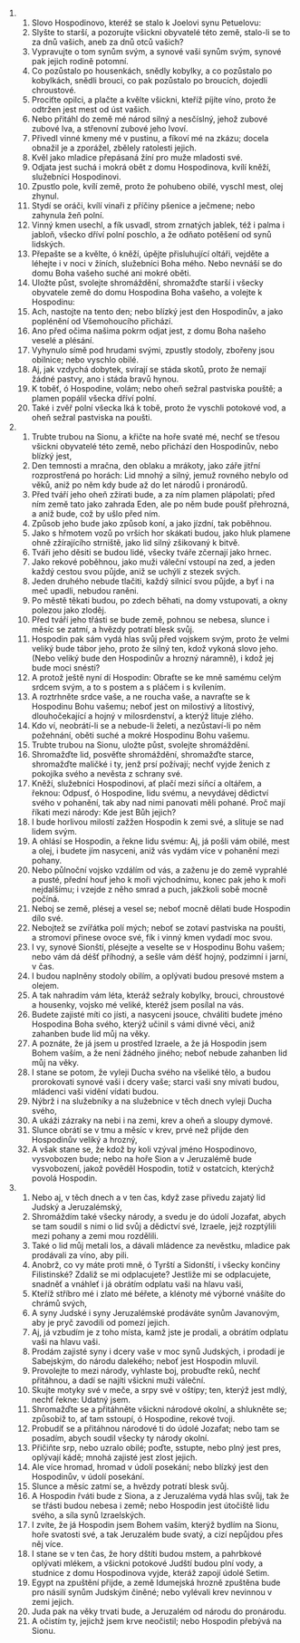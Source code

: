 <ol>
  <li>
    <ol>
      <li>Slovo Hospodinovo, kteréž se stalo k Joelovi synu Petuelovu:</li>
      <li>Slyšte to starší, a pozorujte všickni obyvatelé této země, stalo-li se to za dnů vašich, aneb za dnů otců vašich?</li>
      <li>Vypravujte o tom synům svým, a synové vaši synům svým, synové pak jejich rodině potomní.</li>
      <li>Co pozůstalo po housenkách, snědly kobylky, a co pozůstalo po kobylkách, snědli brouci, co pak pozůstalo po broucích, dojedli chroustové.</li>
      <li>Prociťte opilci, a plačte a kvělte všickni, kteříž píjíte víno, proto že odtržen jest mest od úst vašich.</li>
      <li>Nebo přitáhl do země mé národ silný a nesčíslný, jehož zubové zubové lva, a střenovní zubové jeho lvoví.</li>
      <li>Přivedl vinné kmeny mé v pustinu, a fíkoví mé na zkázu; docela obnažil je a zporážel, zbělely ratolesti jejich.</li>
      <li>Kvěl jako mladice přepásaná žíní pro muže mladosti své.</li>
      <li>Odjata jest suchá i mokrá obět z domu Hospodinova, kvílí kněží, služebníci Hospodinovi.</li>
      <li>Zpustlo pole, kvílí země, proto že pohubeno obilé, vyschl mest, olej zhynul.</li>
      <li>Stydí se oráči, kvílí vinaři z příčiny pšenice a ječmene; nebo zahynula žeň polní.</li>
      <li>Vinný kmen usechl, a fík usvadl, strom zrnatých jablek, též i palma i jabloň, všecko dříví polní poschlo, a že odňato potěšení od synů lidských.</li>
      <li>Přepašte se a kvělte, ó kněží, úpějte přisluhující oltáři, vejděte a léhejte i v noci v žíních, služebníci Boha mého. Nebo nevnáší se do domu Boha vašeho suché ani mokré oběti.</li>
      <li>Uložte půst, svolejte shromáždění, shromažďte starší i všecky obyvatele země do domu Hospodina Boha vašeho, a volejte k Hospodinu:</li>
      <li>Ach, nastojte na tento den; nebo blízký jest den Hospodinův, a jako poplénění od Všemohoucího přichází.</li>
      <li>Ano před očima našima pokrm odjat jest, z domu Boha našeho veselé a plésání.</li>
      <li>Vyhynulo símě pod hrudami svými, zpustly stodoly, zbořeny jsou obilnice; nebo vyschlo obilé.</li>
      <li>Aj, jak vzdychá dobytek, svírají se stáda skotů, proto že nemají žádné pastvy, ano i stáda bravů hynou.</li>
      <li>K toběť, ó Hospodine, volám; nebo oheň sežral pastviska pouště; a plamen popálil všecka dříví polní.</li>
      <li>Také i zvěř polní všecka lká k tobě, proto že vyschli potokové vod, a oheň sežral pastviska na poušti.</li>
    </ol>
  </li>
  <li>
    <ol>
      <li>Trubte trubou na Sionu, a křičte na hoře svaté mé, nechť se třesou všickni obyvatelé této země, nebo přichází den Hospodinův, nebo blízký jest,</li>
      <li>Den temnosti a mračna, den oblaku a mrákoty, jako záře jitřní rozprostřená po horách: Lid mnohý a silný, jemuž rovného nebylo od věků, aniž po něm kdy bude až do let národů i pronárodů.</li>
      <li>Před tváří jeho oheň zžírati bude, a za ním plamen plápolati; před ním země tato jako zahrada Eden, ale po něm bude poušť přehrozná, a aniž bude, což by ušlo před ním.</li>
      <li>Způsob jeho bude jako způsob koní, a jako jízdní, tak poběhnou.</li>
      <li>Jako s hřmotem vozů po vrších hor skákati budou, jako hluk plamene ohně zžírajícího strniště, jako lid silný zšikovaný k bitvě.</li>
      <li>Tváři jeho děsiti se budou lidé, všecky tváře zčernají jako hrnec.</li>
      <li>Jako rekové poběhnou, jako muži váleční vstoupí na zed, a jeden každý cestou svou půjde, aniž se uchýlí z stezek svých.</li>
      <li>Jeden druhého nebude tlačiti, každý silnicí svou půjde, a byť i na meč upadli, nebudou raněni.</li>
      <li>Po městě těkati budou, po zdech běhati, na domy vstupovati, a okny polezou jako zloděj.</li>
      <li>Před tváří jeho třásti se bude země, pohnou se nebesa, slunce i měsíc se zatmí, a hvězdy potratí blesk svůj.</li>
      <li>Hospodin pak sám vydá hlas svůj před vojskem svým, proto že velmi veliký bude tábor jeho, proto že silný ten, kdož vykoná slovo jeho. (Nebo veliký bude den Hospodinův a hrozný náramně), i kdož jej bude moci snésti?</li>
      <li>A protož ještě nyní dí Hospodin: Obraťte se ke mně samému celým srdcem svým, a to s postem a s pláčem i s kvílením.</li>
      <li>A roztrhněte srdce vaše, a ne roucha vaše, a navraťte se k Hospodinu Bohu vašemu; neboť jest on milostivý a lítostivý, dlouhočekající a hojný v milosrdenství, a kterýž lituje zlého.</li>
      <li>Kdo ví, neobrátí-li se a nebude-li želeti, a nezůstaví-li po něm požehnání, oběti suché a mokré Hospodinu Bohu vašemu.</li>
      <li>Trubte trubou na Sionu, uložte půst, svolejte shromáždění.</li>
      <li>Shromažďte lid, posvěťte shromáždění, shromažďte starce, shromažďte maličké i ty, jenž prsí požívají; nechť vyjde ženich z pokojíka svého a nevěsta z schrany své.</li>
      <li>Kněží, služebníci Hospodinovi, ať plačí mezi síňcí a oltářem, a řeknou: Odpusť, ó Hospodine, lidu svému, a nevydávej dědictví svého v pohanění, tak aby nad nimi panovati měli pohané. Proč mají říkati mezi národy: Kde jest Bůh jejich?</li>
      <li>I bude horlivou milostí zažžen Hospodin k zemi své, a slituje se nad lidem svým.</li>
      <li>A ohlásí se Hospodin, a řekne lidu svému: Aj, já pošli vám obilé, mest a olej, i budete jím nasyceni, aniž vás vydám více v pohanění mezi pohany.</li>
      <li>Nebo půlnoční vojsko vzdálím od vás, a zaženu je do země vyprahlé a pusté, přední houf jeho k moři východnímu, konec pak jeho k moři nejdalšímu; i vzejde z něho smrad a puch, jakžkoli sobě mocně počíná.</li>
      <li>Neboj se země, plésej a vesel se; neboť mocně dělati bude Hospodin dílo své.</li>
      <li>Nebojtež se zvířátka polí mých; neboť se zotaví pastviska na poušti, a stromoví přinese ovoce své, fík i vinný kmen vydadí moc svou.</li>
      <li>I vy, synové Sionští, plésejte a veselte se v Hospodinu Bohu vašem; nebo vám dá déšť příhodný, a sešle vám déšť hojný, podzimní i jarní, v čas.</li>
      <li>I budou naplněny stodoly obilím, a oplývati budou presové mstem a olejem.</li>
      <li>A tak nahradím vám léta, kteráž sežraly kobylky, brouci, chroustové a housenky, vojsko mé veliké, kteréž jsem posílal na vás.</li>
      <li>Budete zajisté míti co jísti, a nasyceni jsouce, chváliti budete jméno Hospodina Boha svého, kterýž učinil s vámi divné věci, aniž zahanben bude lid můj na věky.</li>
      <li>A poznáte, že já jsem u prostřed Izraele, a že já Hospodin jsem Bohem vaším, a že není žádného jiného; neboť nebude zahanben lid můj na věky.</li>
      <li>I stane se potom, že vyleji Ducha svého na všeliké tělo, a budou prorokovati synové vaši i dcery vaše; starci vaši sny mívati budou, mládenci vaši vidění vídati budou.</li>
      <li>Nýbrž i na služebníky a na služebnice v těch dnech vyleji Ducha svého,</li>
      <li>A ukáži zázraky na nebi i na zemi, krev a oheň a sloupy dymové.</li>
      <li>Slunce obrátí se v tmu a měsíc v krev, prvé než přijde den Hospodinův veliký a hrozný,</li>
      <li>A však stane se, že kdož by koli vzýval jméno Hospodinovo, vysvobozen bude; nebo na hoře Sion a v Jeruzalémě bude vysvobození, jakož pověděl Hospodin, totiž v ostatcích, kterýchž povolá Hospodin.</li>
    </ol>
  </li>
  <li>
    <ol>
      <li>Nebo aj, v těch dnech a v ten čas, když zase přivedu zajatý lid Judský a Jeruzalémský,</li>
      <li>Shromáždím také všecky národy, a svedu je do údolí Jozafat, abych se tam soudil s nimi o lid svůj a dědictví své, Izraele, jejž rozptýlili mezi pohany a zemi mou rozdělili.</li>
      <li>Také o lid můj metali los, a dávali mládence za nevěstku, mladice pak prodávali za víno, aby pili.</li>
      <li>Anobrž, co vy máte proti mně, ó Tyrští a Sidonští, i všecky končiny Filistinské? Zdaliž se mi odplacujete? Jestliže mi se odplacujete, snadněť a vnáhleť i já obrátím odplatu vaši na hlavu vaši,</li>
      <li>Kteříž stříbro mé i zlato mé béřete, a klénoty mé výborné vnášíte do chrámů svých,</li>
      <li>A syny Judské i syny Jeruzalémské prodáváte synům Javanovým, aby je pryč zavodili od pomezí jejich.</li>
      <li>Aj, já vzbudím je z toho místa, kamž jste je prodali, a obrátím odplatu vaši na hlavu vaši.</li>
      <li>Prodám zajisté syny i dcery vaše v moc synů Judských, i prodadí je Sabejským, do národu dalekého; neboť jest Hospodin mluvil.</li>
      <li>Provolejte to mezi národy, vyhlaste boj, probuďte reků, nechť přitáhnou, a dadí se najíti všickni muži váleční.</li>
      <li>Skujte motyky své v meče, a srpy své v oštípy; ten, kterýž jest mdlý, nechť řekne: Udatný jsem.</li>
      <li>Shromažďte se a přitáhněte všickni národové okolní, a shlukněte se; způsobiž to, ať tam sstoupí, ó Hospodine, rekové tvoji.</li>
      <li>Probudíť se a přitáhnou národové ti do údolé Jozafat; nebo tam se posadím, abych soudil všecky ty národy okolní.</li>
      <li>Přičiňte srp, nebo uzralo obilé; poďte, sstupte, nebo plný jest pres, oplývají kádě; mnohá zajisté jest zlost jejich.</li>
      <li>Ale více hromad, hromad v údolí posekání; nebo blízký jest den Hospodinův, v údolí posekání.</li>
      <li>Slunce a měsíc zatmí se, a hvězdy potratí blesk svůj.</li>
      <li>A Hospodin řváti bude z Siona, a z Jeruzaléma vydá hlas svůj, tak že se třásti budou nebesa i země; nebo Hospodin jest útočiště lidu svého, a síla synů Izraelských.</li>
      <li>I zvíte, že já Hospodin jsem Bohem vaším, kterýž bydlím na Sionu, hoře svatosti své, a tak Jeruzalém bude svatý, a cizí nepůjdou přes něj více.</li>
      <li>I stane se v ten čas, že hory dštíti budou mstem, a pahrbkové oplývati mlékem, a všickni potokové Judští budou plní vody, a studnice z domu Hospodinova vyjde, kteráž zapojí údolé Setim.</li>
      <li>Egypt na zpuštění přijde, a země Idumejská hrozně zpuštěna bude pro násilí synům Judským činěné; nebo vylévali krev nevinnou v zemi jejich.</li>
      <li>Juda pak na věky trvati bude, a Jeruzalém od národu do pronárodu.</li>
      <li>A očistím ty, jejichž jsem krve neočistil; nebo Hospodin přebývá na Sionu.</li>
    </ol>
  </li>
</ol>